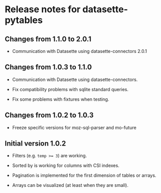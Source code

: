 # Release notes for datasette-pytables


## Changes from 1.1.0 to 2.0.1

* Communication with Datasette using datasette-connectors 2.0.1


## Changes from 1.0.3 to 1.1.0

* Communication with Datasette using datasette-connectors.

* Fix compatibility problems with sqlite standard queries.

* Fix some problems with fixtures when testing.


## Changes from 1.0.2 to 1.0.3

* Freeze specific versions for moz-sql-parser and mo-future


## Initial version 1.0.2

* Filters (e.g. `temp >= 3`) are working.

* Sorted by is working for columns with CSI indexes.

* Pagination is implemented for the first dimension of tables or arrays.

* Arrays can be visualized (at least when they are small).
